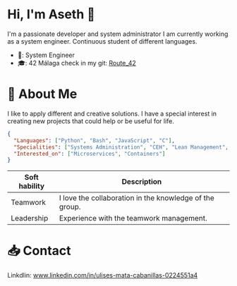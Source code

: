 # Hi, I'm Aseth 👋
I'm a passionate developer and system administrator
I am currently working as a system engineer.
Continuous student  of different languages.

- 💼: System Engineer
- 🎓: 42 Málaga check in my git: [Route_42](https://github.com/aseth0/Route_42)

# 🚀 About Me
I like to apply different and creative solutions. I have a special interest in creating new projects that could help or be useful for life.

```json
{
  "Languages": ["Python", "Bash", "JavaScript", "C"],
  "Specialities": ["Systems Administration", "CEH", "Lean Management", "Linux Distributions", "Virtual environments"],
  "Interested_on": ["Microservices", "Containers"]
}
```
| Soft hability | Description |
| --- | --- |
| Teamwork | I love the collaboration in the knowledge of the group. | 
| Leadership | Experience with the teamwork management. |

# 📥 Contact 
Linkdlin: www.linkedin.com/in/ulises-mata-cabanillas-0224551a4
<!--

Here are some ideas to get you started:

- 🔭 I’m currently working on ...
- 🌱 I’m currently learning ...
- 👯 I’m looking to collaborate on ...
- 🤔 I’m looking for help with ...
- 💬 Ask me about ...
- 📫 How to reach me: ...
- 😄 Pronouns: ...
- ⚡ Fun fact: ...
-->

